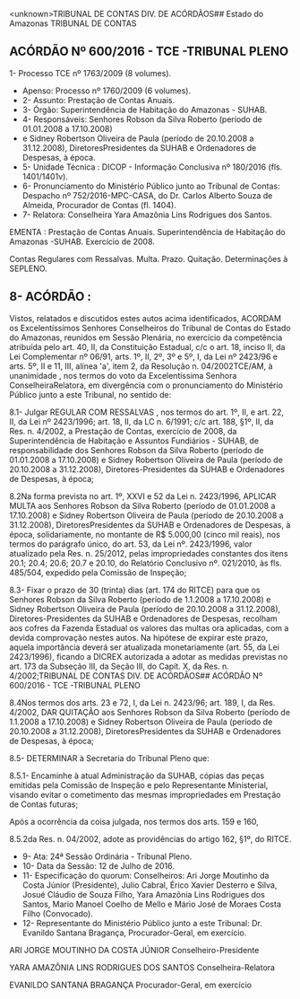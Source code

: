 &lt;unknown&gt;TRIBUNAL DE CONTAS DIV. DE ACÓRDÃOS## Estado do Amazonas TRIBUNAL DE CONTAS

## ACÓRDÃO Nº 600/2016 - TCE -TRIBUNAL PLENO

1- Processo TCE nº 1763/2009 (8 volumes).

- Apenso: Processo nº 1760/2009 (6 volumes).
- 2- Assunto: Prestação de Contas Anuais.
- 3- Órgão: Superintendência de Habitação do Amazonas - SUHAB.
- 4- Responsáveis: Senhores Robson da Silva Roberto (período de 01.01.2008 a 17.10.2008)
- e Sidney  Robertson  Oliveira  de  Paula (período  de  20.10.2008  a  31.12.2008),  DiretoresPresidentes da SUHAB e Ordenadores de Despesas, à época.
- 5- Unidade Técnica : DICOP - Informação Conclusiva nº 180/2016 (fls. 1401/1401v).
- 6-  Pronunciamento  do Ministério  Público  junto  ao  Tribunal  de  Contas: Despacho  nº 752/2016-MPC-CASA, do Dr. Carlos Alberto Souza de  Almeida, Procurador de Contas (fl. 1404).
- 7- Relatora: Conselheira Yara Amazônia Lins Rodrigues dos Santos.

EMENTA : Prestação de Contas Anuais. Superintendência de Habitação do Amazonas -SUHAB. Exercício de 2008.

Contas Regulares com  Ressalvas. Multa. Prazo. Quitação. Determinações à SEPLENO.

## 8- ACÓRDÃO :

Vistos,  relatados  e  discutidos  estes  autos  acima  identificados, ACORDAM os Excelentíssimos  Senhores  Conselheiros  do  Tribunal  de  Contas  do  Estado  do  Amazonas, reunidos  em  Sessão  Plenária,  no  exercício  da  competência  atribuída  pelo  art.  40,  II,  da Constituição Estadual, c/c o art. 18, inciso II, da Lei Complementar nº 06/91, arts. 1º, II, 2º, 3º e 5º, I, da Lei nº 2423/96 e arts. 5º, II e 11,  III, alínea 'a', item 2, da Resolução n. 04/2002TCE/AM, à  unanimidade , nos  termos  do  voto  da  Excelentíssima  Senhora  ConselheiraRelatora, em divergência com o pronunciamento do Ministério Público junto a este Tribunal, no sentido de:

8.1- Julgar REGULAR COM RESSALVAS , nos termos do art. 1º, II, e art. 22, II, da Lei nº 2423/1996; art. 18,  II,  da  LC  n.  6/1991;  c/c  art.  188, §1º,  II,  da  Res.  n.  4/2002, a Prestação  de  Contas,  exercício  de  2008,  da  Superintendência  de  Habitação  e  Assuntos Fundiários - SUHAB, de responsabilidade dos Senhores Robson da Silva Roberto (período de 01.01.2008 a 17.10.2008) e Sidney Robertson Oliveira de Paula (período de 20.10.2008 a 31.12.2008), Diretores-Presidentes da SUHAB e Ordenadores de Despesas, à época;

8.2Na  forma  prevista  no  art.  1º,  XXVI  e  52  da  Lei  n.  2423/1996, APLICAR MULTA aos  Senhores Robson da Silva Roberto (período  de  01.01.2008  a  17.10.2008)  e Sidney  Robertson  Oliveira  de  Paula (período  de  20.10.2008  a  31.12.2008),  DiretoresPresidentes da SUHAB e Ordenadores de Despesas, à época, solidariamente, no montante de  R$ 5.000,00 (cinco  mil  reais),  nos  termos  do  parágrafo  único,  do  art.  53,  da  Lei  nº. 2423/1996, valor atualizado pela Res. n. 25/2012, pelas impropriedades constantes dos itens 20.1; 20.4; 20.6; 20.7 e 20.10, do Relatório Conclusivo nº. 021/2010, às fls. 485/504, expedido pela Comissão de Inspeção;

8.3- Fixar o prazo de 30 (trinta) dias (art. 174 do RITCE) para que os  Senhores Robson da Silva Roberto (período de 1.1.2008 a 17.10.2008) e Sidney Robertson Oliveira de Paula (período de 20.10.2008 a 31.12.2008), Diretores-Presidentes da SUHAB e Ordenadores de Despesas, recolham aos cofres da Fazenda Estadual os valores das multas ora aplicadas, com  a  devida  comprovação  nestes  autos.  Na  hipótese  de  expirar  este  prazo,  aquela importância  deverá  ser  atualizada  monetariamente  (art.  55,  da  Lei  2423/1996),  ficando  a DICREX autorizada a adotar as medidas previstas no art. 173 da Subseção III, da Seção III, do Capít. X, da Res. n. 4/2002;TRIBUNAL DE CONTAS DIV. DE ACÓRDÃOS## ACÓRDÃO Nº 600/2016 - TCE -TRIBUNAL PLENO

8.4Nos termos dos arts. 23 e 72, I, da Lei n. 2423/96; art. 189, I, da Res. 4/2002, DAR QUITAÇÃO aos Senhores Robson da Silva Roberto (período de 1.1.2008 a 17.10.2008) e  Sidney  Robertson  Oliveira  de  Paula  (período  de  20.10.2008  a  31.12.2008),  DiretoresPresidentes da SUHAB e Ordenadores de Despesas, à época;

8.5- DETERMINAR à Secretaria do Tribunal Pleno que:

8.5.1-  Encaminhe à  atual  Administração  da  SUHAB,  cópias  das  peças emitidas  pela  Comissão  de  Inspeção  e  pelo  Representante  Ministerial,  visando  evitar  o cometimento das mesmas impropriedades em Prestação de Contas futuras;

Após a ocorrência da coisa julgada, nos termos dos arts. 159 e 160,

8.5.2da Res. n. 04/2002, adote as providências do artigo 162, §1º, do RITCE.

- 9- Ata: 24ª Sessão Ordinária - Tribunal Pleno.
- 10- Data da Sessão: 12 de Julho de 2016.
- 11-  Especificação  do  quorum: Conselheiros:  Ari  Jorge  Moutinho  da  Costa  Júnior (Presidente), Julio Cabral, Érico Xavier Desterro e Silva, Josué Cláudio de Souza Filho, Yara Amazônia Lins Rodrigues dos Santos, Mario Manoel Coelho de Mello e Mário José de Moraes Costa Filho (Convocado).
- 12- Representante do Ministério Público junto a este Tribunal: Dr. Evanildo Santana Bragança, Procurador-Geral, em exercício.

ARI JORGE MOUTINHO DA COSTA JÚNIOR Conselheiro-Presidente

YARA AMAZÔNIA LINS RODRIGUES DOS SANTOS Conselheira-Relatora

EVANILDO SANTANA BRAGANÇA Procurador-Geral, em exercício